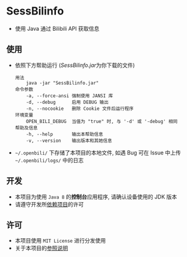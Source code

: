 # SessBilinfo

- 使用 Java 通过 Bilibili API 获取信息

## 使用

- 依照下方帮助运行 (*SessBilinfo.jar*为你下载的文件)

  ```text
  用法
      java -jar "SessBilinfo.jar"
  命令参数
      -a, --force-ansi 强制使用 JANSI 库
      -d, --debug      启用 DEBUG 输出
      -n, --nocookie   删除 Cookie 文件后运行程序
  环境变量
      OPEN_BILI_DEBUG  当值为 "true" 时, 与 '-d' 或 '-debug' 相同
  帮助及信息
      -h, --help       输出本帮助信息
      -v, --version    输出版本和其她信息
  ```

- `~/.openbili/` 下存储了本项目的本地文件, 如遇 Bug 可在 Issue 中上传 `~/.openbili/logs/` 中的日志

## 开发

- 本项目为使用 `Java 8` 的**控制台**应用程序, 请确认设备使用的 JDK 版本
- 请遵守开发所[依赖项目](NOTES.md#依赖项)的许可

## 许可

- 本项目使用 `MIT License` 进行分发使用
- 关于本项目的[参照说明](NOTES.md#参照项)
